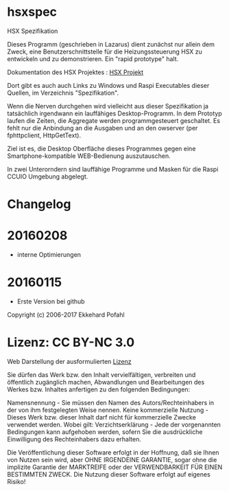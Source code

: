 # hsxspec
HSX Spezifikation

Dieses Programm (geschrieben in Lazarus) dient zunächst nur allein dem Zweck, eine Benutzerschnittstelle für die 
Heizungssteuerung HSX zu entwickeln und zu demonstrieren. Ein "rapid prototype" halt.

Dokumentation des HSX Projektes : [HSX Projekt](https://sites.google.com/site/raspihs1/)

Dort gibt es auch auch Links zu Windows und Raspi Executables dieser Quellen, im Verzeichnis "Spezifikation".

Wenn die Nerven durchgehen wird vielleicht aus dieser Spezifikation ja tatsächlich irgendwann ein lauffähiges Desktop-Programm. In dem Prototyp laufen die Zeiten, die Aggregate werden programmgesteuert geschaltet. Es fehlt nur die Anbindung an die Ausgaben und an den owserver (per fphttpclient, HttpGetText).

Ziel ist es, die Desktop Oberfläche dieses Programmes gegen eine Smartphone-kompatible WEB-Bedienung auszutauschen.

In zwei Unterorndern sind lauffähige Programme und Masken für die Raspi CCUIO Umgebung abgelegt.

# Changelog

# 20160208

- interne Optimierungen

# 20160115

- Erste Version bei github 



Copyright (c) 2006-2017 Ekkehard Pofahl

# Lizenz: CC BY-NC 3.0

Web Darstellung der ausformulierten [Lizenz](https://creativecommons.org/licenses/by-nc/3.0/de/)

Sie dürfen das Werk bzw. den Inhalt vervielfältigen, verbreiten und öffentlich zugänglich machen, Abwandlungen 
und Bearbeitungen des Werkes bzw. Inhaltes anfertigen zu den folgenden Bedingungen:

Namensnennung - Sie müssen den Namen des Autors/Rechteinhabers in der von ihm festgelegten Weise nennen.
Keine kommerzielle Nutzung - Dieses Werk bzw. dieser Inhalt darf nicht für kommerzielle Zwecke verwendet werden.
Wobei gilt: Verzichtserklärung - Jede der vorgenannten Bedingungen kann aufgehoben werden, sofern Sie die 
ausdrückliche Einwilligung des Rechteinhabers dazu erhalten.

Die Veröffentlichung dieser Software erfolgt in der Hoffnung, daß sie Ihnen von Nutzen sein wird, aber 
OHNE IRGENDEINE GARANTIE, sogar ohne die implizite Garantie der MARKTREIFE oder der VERWENDBARKEIT FÜR 
EINEN BESTIMMTEN ZWECK. Die Nutzung dieser Software erfolgt auf eigenes Risiko!
